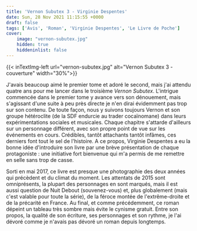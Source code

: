```yaml
---
title: 'Vernon Subutex 3 - Virginie Despentes'
date: Sun, 28 Nov 2021 11:15:55 +0000
draft: false
tags: ['Avis', 'Roman', 'Virginie Despentes', 'Le Livre de Poche']
cover: 
    image: "vernon-subutex.jpg"
    hidden: true
    hiddeninlist: false
---
```


{{< inTextImg-left url="vernon-subutex.jpg" alt="Vernon Subutex 3 - couverture" width="30%">}} 

J'avais beaucoup aimé le premier tome et adoré le second, mais j'ai attendu quatre ans pour me lancer dans le troisième _Vernon Subutex_. L'intrigue commencée dans le premier tome y avance vers son dénouement, mais s'agissant d'une suite à peu près directe je n'en dirai évidemment pas trop sur son contenu. De toute façon, nous y suivons toujours Vernon et son groupe hétéroclite (de la SDF endurcie au trader cocaïnomane) dans leurs expérimentations sociales et musicales. Chaque chapitre s'attarde d'ailleurs sur un personnage différent, avec son propre point de vue sur les événements en cours. Crédibles, tantôt attachants tantôt infâmes, ces derniers font tout le sel de l'histoire. A ce propos, Virginie Despentes a eu la bonne idée d'introduire son livre par une brève présentation de chaque protagoniste : une initiative fort bienvenue qui m'a permis de me remettre en selle sans trop de casse.

Sorti en mai 2017, ce livre est presque une photographie des deux années qui précèdent et du climat du moment. Les attentats de 2015 sont omniprésents, la plupart des personnages en sont marqués, mais il est aussi question de Nuit Debout (souvenez-vous) et, plus globalement (mais c'est valable pour toute la série), de la féroce montée de l'extrême-droite et de la précarité en France. Au final, et comme précédemment, ce roman dépeint un tableau très sombre mais évite le cynisme gratuit. Entre son propos, la qualité de son écriture, ses personnages et son rythme, je l'ai dévoré comme je n'avais pas dévoré un roman depuis longtemps.